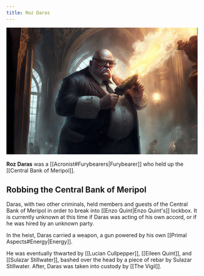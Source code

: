```yaml
---
title: Roz Daras
---
```


![Roz Daras with his Energy Weapon|500](./images/Morne_A_stout_man_that_looks_like_Danny_Devito_0e7dc2dd-2c82-46d7-adc1-ff31752d486f.png "right center horizontal")

**Roz Daras** was a [[Acronist#Furybearers|Furybearer]] who held up the [[Central Bank of Meripol]].

## Robbing the Central Bank of Meripol

Daras, with two other criminals, held members and guests of the Central Bank of Meripol in order to break into [[Enzo Quint|Enzo Quint's]] lockbox. It is currently unknown at this time if Daras was acting of his own accord, or if he was hired by an unknown party.

In the heist, Daras carried a weapon, a gun powered by his own [[Primal Aspects#Energy|Energy]].

He was eventually thwarted by [[Lucian Cullpepper]], [[Eileen Quint]], and [[Sulazar Stillwater]], bashed over the head by a piece of rebar by Sulazar Stillwater. After, Daras was taken into custody by [[The Vigil]].